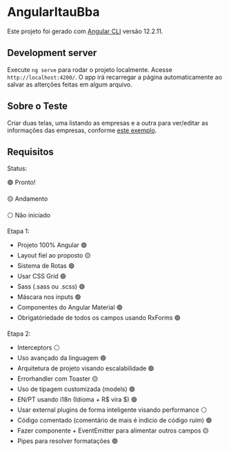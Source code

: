 # AngularItauBba

Este projeto foi gerado com [Angular CLI](https://github.com/angular/angular-cli) versão 12.2.11.

## Development server

Execute `ng serve` para rodar o projeto localmente. Acesse `http://localhost:4200/`. O app irá recarregar a página automaticamente ao salvar as alterções feitas em algum arquivo.

## Sobre o Teste

Criar duas telas, uma listando as empresas e a outra para ver/editar as informações das empresas, conforme [este exemplo](https://bit.ly/2R0ygPR).

## Requisitos

Status:

:green_circle: Pronto!

:yellow_circle: Andamento

:white_circle: Não iniciado

Etapa 1:

- Projeto 100% Angular :green_circle:
- Layout fiel ao proposto :yellow_circle:
- Sistema de Rotas :green_circle:
- Usar CSS Grid :green_circle:
- Sass (.sass ou .scss) :green_circle:
- Máscara nos inputs :green_circle:
- Componentes do Angular Material :green_circle:
- Obrigatóriedade de todos os campos usando RxForms :green_circle:

Etapa 2:

- Interceptors :white_circle:
- Uso avançado da linguagem :green_circle:
- Arquitetura de projeto visando escalabilidade :green_circle:
- Errorhandler com Toaster :yellow_circle:
- Uso de tipagem customizada (models) :green_circle:
- EN/PT usando i18n (Idioma + R$ vira $) :green_circle:
- Usar external plugins de forma inteligente visando performance :white_circle:
- Código comentado (comentário de mais é indicio de código ruim) :green_circle:
- Fazer componente <app-cep> + EventEmitter para alimentar outros campos :yellow_circle:
- Pipes para resolver formatações :green_circle:
